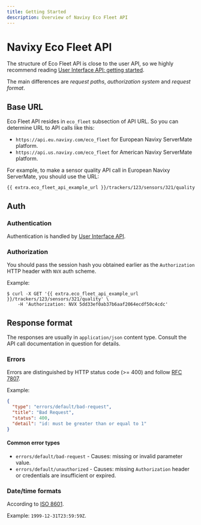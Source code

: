 ```yaml
---
title: Getting Started
description: Overview of Navixy Eco Fleet API
---
```


# Navixy Eco Fleet API

The structure of Eco Fleet API is close to the user API, so
we highly recommend reading [User Interface API: getting started](../backend-api/getting-started/introduction.md).

The main differences are _request paths_, _authorization system_ and _request format_.


## Base URL

Eco Fleet API resides in `eco_fleet` subsection of API URL. So you can determine URL to API calls like this:

*  `https://api.eu.navixy.com/eco_fleet` for European Navixy ServerMate platform.
*  `https://api.us.navixy.com/eco_fleet` for American Navixy ServerMate platform.

For example, to make a sensor quality API call in European Navixy ServerMate, you should use the URL: 
```
{{ extra.eco_fleet_api_example_url }}/trackers/123/sensors/321/quality
```

## Auth


### Authentication

Authentication is handled by [User Interface API](../backend-api/getting-started/authentication.md).


### Authorization

You should pass the session hash you obtained earlier as the `Authorization` HTTP header with `NVX` auth scheme.

Example:
```shell
$ curl -X GET '{{ extra.eco_fleet_api_example_url }}/trackers/123/sensors/321/quality' \
    -H 'Authorization: NVX 5dd33ef0ab37b6aaf2064ecdf50c4cdc'
```


## Response format

The responses are usually in `application/json` content type.
Consult the API call documentation in question for details.


### Errors

Errors are distinguished by HTTP status code (>= 400) and follow [RFC 7807](https://datatracker.ietf.org/doc/html/rfc7807).

Example:
```json
{
  "type": "errors/default/bad-request",
  "title": "Bad Request",
  "status": 400,
  "detail": "id: must be greater than or equal to 1"
}
```


#### Common error types

* `errors/default/bad-request` - Causes: missing or invalid parameter value.
* `errors/default/unauthorized` - Causes: missing `Authorization` header or credentials are insufficient or expired.


### Date/time formats

According to [ISO 8601](https://en.wikipedia.org/wiki/ISO_8601).

Example: `1999-12-31T23:59:59Z`.
